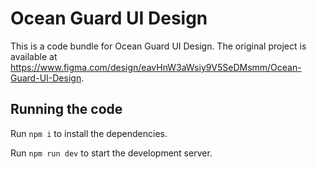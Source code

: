 
  # Ocean Guard UI Design

  This is a code bundle for Ocean Guard UI Design. The original project is available at https://www.figma.com/design/eavHnW3aWsiy9V5SeDMsmm/Ocean-Guard-UI-Design.

  ## Running the code

  Run `npm i` to install the dependencies.

  Run `npm run dev` to start the development server.
  